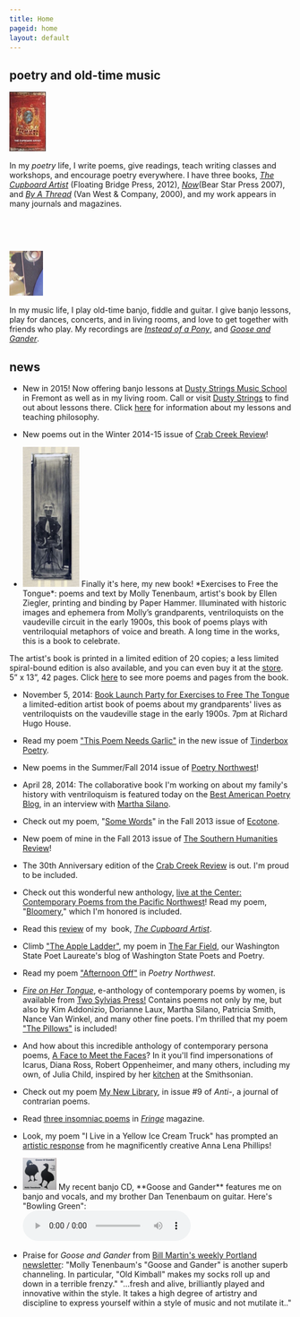 ```yaml
---
title: Home
pageid: home
layout: default
---
```


## poetry and old-time music

<img width="65" height="106" src="/uploads/images/CupboardArtist_cover-final_33percent.jpg" class=" floatL" alt="" />

In my *poetry* life, I write poems, give readings, teach writing classes and workshops, and encourage poetry everywhere. I have three books,
*[The Cupboard Artist](/poems/books.html)* (Floating Bridge Press, 2012),
*[Now](/poems/books/html)*(Bear Star Press 2007), and
*[By A Thread](/poems/books/html)* (Van West & Company, 2000),
and my work appears in many journals and magazines.

<p> </p>
<p> </p>

<img width="60" height="80" alt="" class="imgBorder floatL" src="uploads/images/tubaphone peghead.jpg" />

In my music life, I play old-time banjo, fiddle and guitar.
I give banjo lessons, play for dances, concerts, and in living rooms,
and love to get together with friends who play.
My recordings are
*[Instead of a Pony](/music/index.html)*, and
*[Goose and Gander](/music/index.html)*.

## news

* New in 2015! Now offering banjo lessons at
  [Dusty Strings Music School](http://store.dustystrings.com/t-3-ms-PL-banjo.aspx?skinid=4)
  in Fremont as well as in my living room. Call or visit
  [Dusty Strings](http://store.dustystrings.com/t-3-ms-workshophome.aspx)
  to find out about lessons there.
  Click <a href="/music/banjo-lessons.html" rel="Text_Window">here</a> for
  information about my lessons and teaching philosophy.

* New poems out in the Winter 2014-15 issue of
  [Crab Creek Review](http://www.crabcreekreview.org/)!

* <img src="uploads/images/cover.jpg" width="101" height="250" class=" floatL" alt=""/>
  Finally it's here, my new book! *Exercises to Free the Tongue*:
  poems and text by Molly Tenenbaum, artist's book by Ellen Ziegler,
  printing and binding by Paper Hammer. Illuminated with historic images
  and ephemera from Molly’s grandparents, ventriloquists on the vaudeville
  circuit in the early 1900s, this book of poems plays with ventriloquial
  metaphors of voice and breath. A long time in the works, this is a book to
  celebrate.

The artist's book is printed in a limited edition of 20 copies;
a less limited spiral-bound edition is also available, and you can even buy
it at the [store](/store/index.html).
5” x 13”, 42 pages. Click
[here](/poems/ExercisesExcerpts.html) to see more poems and pages from the book.

* November 5, 2014:
  [Book Launch Party for Exercises
  to Free The Tongue](https://www.facebook.com/events/825149020849455/)
  a limited-edition artist book of poems about my grandparents' lives as
  ventriloquists on the vaudeville stage in the early 1900s. 7pm at Richard
  Hugo House.

* Read my poem
  ["This Poem Needs Garlic"](http://www.tinderboxpoetry.com/this-poem-needs-garlic)
  in the new issue of
  [Tinderbox Poetry](http://www.tinderboxpoetry.com/this-poem-needs-garlic).

* New poems in the Summer/Fall 2014 issue of
  [Poetry Northwest](http://www.poetrynw.org/issue-cover/the-social-media-issue-2014/)!

* April 28, 2014: The collaborative book I'm working on about my family's
  history with ventriloquism is featured today on the
  [Best American Poetry Blog](http://blog.bestamericanpoetry.com/the_best_american_poetry/2014/04/molly-tenenbaum-poet-ellen-ziegler-artist--1.html),
  in an interview with
  [Martha Silano](http://bluepositive.blogspot.com/2014/04/guest-blogging-this-week-at-best.html).

* Check out my poem,
  "[Some Words](http://www.ecotonejournal.com/index.php/articles/details/some_words_acid_extinction_are_pasted_to_the_undersides_of_others)"
  in the Fall 2013 issue of
  [Ecotone](http://www.ecotonejournal.com/index.php/issues/toc/ecotone_16/).

* New poem of mine in the Fall 2013 issue of
  [The Southern Humanities Review](http://www.cla.auburn.edu/shr/)!

* The 30th Anniversary edition of the
  [Crab Creek Review](http://www.amazon.com/Crab-Creek-Review-Anniversary-Issue/dp/1490487107)
  is out. I'm proud to be included.

* Check out this wonderful new anthology,
  [live at the Center: Contemporary Poems from the Pacific Northwest](http://ooligan.pdx.edu/poetry/alive-at-the-center/)!
  Read my poem, "[Bloomery](/poems/Bloomery.html),"
  which I'm honored is included.

* Read this
  [review](http://www.ronslate.com/seventeen_poets_recommend_new_recent_titles) of my  book,
  *[The Cupboard Artist](http://www.scn.org/floatingbridge/cupboard.html)*.

* Climb
  ["The Apple Ladder"](http://kathleenflenniken.com/blog/?p=167),
  my poem in
  [The Far Field](http://kathleenflenniken.com/blog/), our
  Washington State Poet Laureate's blog of Washington State Poets and Poetry.

* Read my poem
  ["Afternoon Off"](http://www.poetrynw.org/2012/01/molly-tenenbaum-afternoon-off/)
  in *Poetry Northwest*.

* *[Fire on Her Tongue](http://twosylviaspress.com/fire-on-her-tongue.html)*,
  e-anthology of contemporary poems by women, is available from
  [Two Sylvias Press!](http://twosylviaspress.com/fire-on-her-tongue.html)
  Contains poems not only by me, but also by Kim Addonizio, Dorianne Laux,
  Martha Silano, Patricia Smith, Nance Van Winkel, and many other fine
  poets. I'm thrilled that my poem
  ["The Pillows"](/poems/ThePillows.html) is included!

* And how about this incredible anthology of contemporary persona poems,
  [A Face to Meet the Faces](http://www.uakron.edu/uapress/browse-books/book-details/index.dot?id=2337015)?
  In it you'll find impersonations of Icarus, Diana Ross, Robert
  Oppenheimer, and many others, including my own, of Julia Child, inspired
  by her
  [kitchen](http://amhistory.si.edu/juliachild/) at the
  Smithsonian.

* Check out my poem
  [My New Library](http://anti-poetry.com/anti/tenenbaummo/),
  in issue #9 of *Anti-*, a journal of contrarian poems.

* Read
  [three insomniac poems](http://www.fringemagazine.org/lit/poetry/my-flannel-civilization-and-two-more-poems/)
  in *[Fringe](http://www.fringemagazine.org/)* magazine.

* Look, my poem "I Live in a Yellow Ice Cream Truck" has prompted an
  [artistic response](http://delirioushem.blogspot.com/2009/09/anna-lena-phillips-boots-bottles.html)
  from he magnificently creative Anna Lena Phillips!

* <img width="60" height="57" alt="" class="imgBorder floatL" src="uploads/images/Goose and Gander.jpg" />
  My recent banjo CD, **Goose and Gander** features me on banjo and vocals,
  and my brother Dan Tenenbaum on guitar. Here's "Bowling Green": 
  <div>
  <audio controls>
  <source src='/uploads/mp3/01 Bowling Green.mp3'>
  Your browser does not support the audio element.
  Please use an HTML5-compatible browser.
  </audio>
  </div>

* Praise for *Goose and Gander* from
  [Bill Martin's weekly Portland newsletter](http://www.bubbaguitar.com/newsletter.html):
  "Molly Tenenbaum's "Goose
  and Gander" is another superb channeling. In particular,
  "Old Kimball" makes my socks roll up and down in a terrible frenzy."
  "...fresh and alive, brilliantly played and innovative within the style. It
  takes a high degree of artistry and discipline to express yourself within a
  style of music and not mutilate it.."
